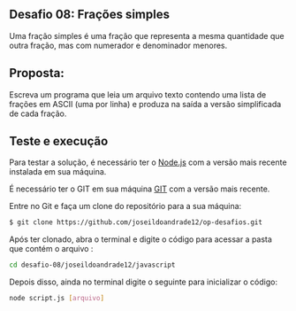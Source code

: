 ## Desafio 08: Frações simples

Uma fração simples é uma fração que representa a mesma quantidade que outra fração, mas com numerador e denominador menores. 

## Proposta:

Escreva um programa que leia um arquivo texto contendo uma lista de frações em ASCII (uma por linha) e produza na saída a versão simplificada de cada fração.

## Teste e execução

Para testar a solução, é necessário ter o [Node.js](https://nodejs.org/) com a versão mais recente instalada em sua máquina.

É necessário ter o GIT em sua máquina [GIT](https://git-scm.com/downloads) com a versão mais recente.

Entre no Git e faça um clone do repositório para a sua máquina:

```bash
$ git clone https://github.com/joseildoandrade12/op-desafios.git
```

Após ter clonado, abra o terminal e digite o código para acessar a pasta que contém o arquivo :

```bash
cd desafio-08/joseildoandrade12/javascript
```

Depois disso, ainda no terminal digite o seguinte para inicializar o código:

```bash
node script.js [arquivo]
```
